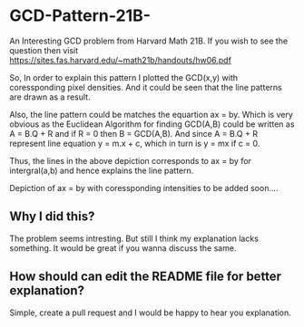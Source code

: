 # GCD-Pattern-21B-
An Interesting GCD problem from Harvard Math 21B. If you wish to see the question then visit 
https://sites.fas.harvard.edu/~math21b/handouts/hw06.pdf

So, In order to explain this pattern I plotted the GCD(x,y) with coressponding pixel densities.
And it could be seen that the line patterns are drawn as a result. 

Also, the line pattern could be matches the equartion ax = by. Which is very obvious as the 
Euclidean Algorithm for finding GCD(A,B) could be written as A = B.Q + R and if R = 0 then B = GCD(A,B).
And since A = B.Q + R represent line equation y = m.x + c, which in turn is y = mx if c = 0.

Thus, the lines in the above depiction corresponds to ax = by for intergral(a,b) and hence explains the line pattern.

Depiction of ax = by with coressponding intensities to be added soon....

## Why I did this?
The problem seems intresting. But still I think my explanation lacks something. It would be great if you wanna discuss 
the same.

## How should can edit the README file for better explanation?
Simple, create a pull request and I would be happy to hear you explanation.



